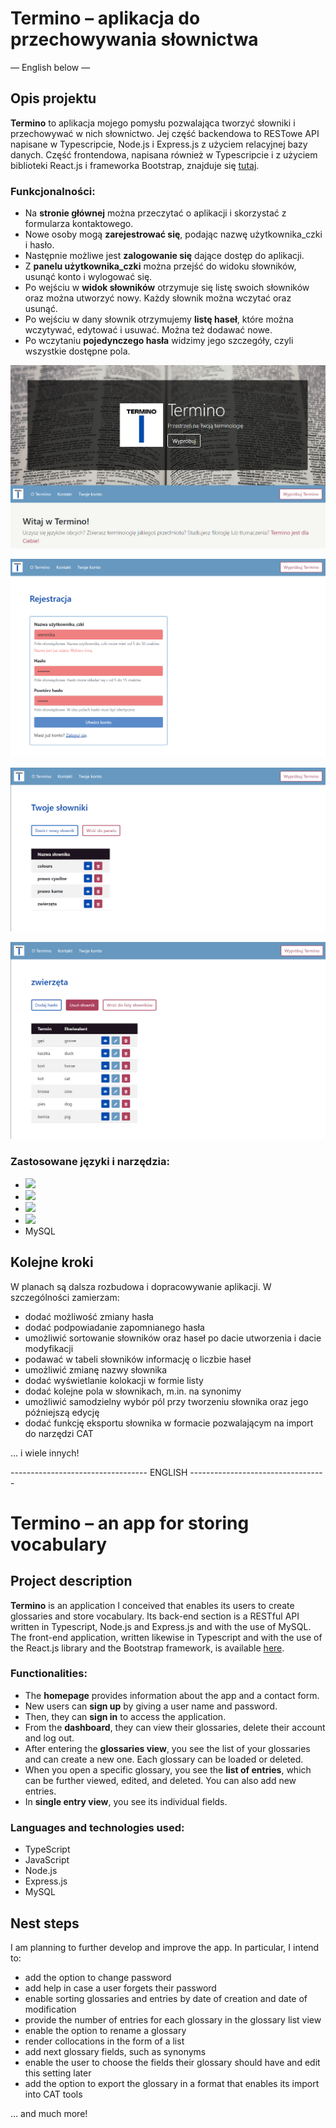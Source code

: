 # Termino – aplikacja do przechowywania słownictwa

— English below —

## Opis projektu

<strong>Termino</strong> to aplikacja mojego pomysłu pozwalająca tworzyć słowniki i przechowywać w nich słownictwo. Jej część backendowa to RESTowe API napisane w Typescripcie, Node.js i Express.js z użyciem relacyjnej bazy danych. Część frontendowa, napisana również w Typescripcie i z użyciem biblioteki React.js i frameworka Bootstrap, znajduje się <a href="https://github.com/WeronikaSzemi/TerminoFront">tutaj</a>.

### Funkcjonalności:

<ul>
  <li>Na <strong>stronie głównej</strong> można przeczytać o aplikacji i skorzystać z formularza kontaktowego.</li>
  <li>Nowe osoby mogą <strong>zarejestrować się</strong>, podając nazwę użytkownika_czki i hasło.</li>
  <li>Następnie możliwe jest <strong>zalogowanie się</strong> dające dostęp do aplikacji.</li>
  <li>Z <strong>panelu użytkownika_czki</strong> można przejść do widoku słowników, usunąć konto i wylogować się.</li>
  <li>Po wejściu w <strong>widok słowników</strong> otrzymuje się listę swoich słowników oraz można utworzyć nowy. Każdy słownik można wczytać oraz usunąć.</li>
  <li>Po wejściu w dany słownik otrzymujemy <strong>listę haseł</strong>, które można wczytywać, edytować i usuwać. Można też dodawać nowe.</li>
  <li>Po wczytaniu <strong>pojedynczego hasła</strong> widzimy jego szczegóły, czyli wszystkie dostępne pola.</li>
</ul>

![img.png](images/img.png)

![img_1.png](images/img_1.png)

![img_2.png](images/img_2.png)

![img_3.png](images/img_3.png)

### Zastosowane języki i narzędzia:

<ul>
  <li><img src="https://camo.githubusercontent.com/ee71fcc1aa3d059265517741dffc4161922fd744377e7a5f07c43381d0aa9aac/68747470733a2f2f696d672e736869656c64732e696f2f62616467652f747970657363726970742d2532333030374143432e7376673f7374796c653d666f722d7468652d6261646765266c6f676f3d74797065736372697074266c6f676f436f6c6f723d7768697465"></li> 
  <li><img src="https://camo.githubusercontent.com/aeddc848275a1ffce386dc81c04541654ca07b2c43bbb8ad251085c962672aea/68747470733a2f2f696d672e736869656c64732e696f2f62616467652f6a6176617363726970742d2532333332333333302e7376673f7374796c653d666f722d7468652d6261646765266c6f676f3d6a617661736372697074266c6f676f436f6c6f723d253233463744463145"</li>
  <li><img src="https://camo.githubusercontent.com/7d7b100e379663ee40a20989e6c61737e6396c1dafc3a7c6d2ada8d4447eb0e4/68747470733a2f2f696d672e736869656c64732e696f2f62616467652f6e6f64652e6a732d3644413535463f7374796c653d666f722d7468652d6261646765266c6f676f3d6e6f64652e6a73266c6f676f436f6c6f723d7768697465"></li>
  <li><img src="https://camo.githubusercontent.com/8286a45a106e1a3c07489f83a38159981d888518a740b59c807ffc1b7b1e2f7b/68747470733a2f2f696d672e736869656c64732e696f2f62616467652f657870726573732e6a732d2532333430346435392e7376673f7374796c653d666f722d7468652d6261646765266c6f676f3d65787072657373266c6f676f436f6c6f723d253233363144414642"></li>
  <li>MySQL</li>
</ul>

## Kolejne kroki

W planach są dalsza rozbudowa i dopracowywanie aplikacji. W szczególności zamierzam:
<ul>
  <li>dodać możliwość zmiany hasła</li>
  <li>dodać podpowiadanie zapomnianego hasła</li>
  <li>umożliwić sortowanie słowników oraz haseł po dacie utworzenia i dacie modyfikacji</li>
  <li>podawać w tabeli słowników informację o liczbie haseł</li>
  <li>umożliwić zmianę nazwy słownika</li>
  <li>dodać wyświetlanie kolokacji w formie listy</li>
  <li>dodać kolejne pola w słownikach, m.in. na synonimy</li>
  <li>umożliwić samodzielny wybór pól przy tworzeniu słownika oraz jego późniejszą edycję</li>
  <li>dodać funkcję eksportu słownika w formacie pozwalającym na import do narzędzi CAT</li>
</ul>
… i wiele innych!


---------------------------------- ENGLISH ----------------------------------

# Termino – an app for storing vocabulary

## Project description

<strong>Termino</strong> is an application I conceived that enables its users to create glossaries and store vocabulary. Its back-end section is a  RESTful API written in Typescript, Node.js and Express.js and with the use of MySQL. The front-end application, written likewise in Typescript and with the use of the React.js library and the Bootstrap framework, is available <a href="https://github.com/WeronikaSzemi/TerminoFront">here</a>.

### Functionalities:
<ul>
  <li>The <strong>homepage</strong> provides information about the app and a contact form.</li>
  <li>New users can <strong>sign up</strong> by giving a user name and password.</li>
  <li>Then, they can <strong>sign in</strong> to access the application.</li>
  <li>From the <strong>dashboard</strong>, they can view their glossaries, delete their account and log out.</li>
  <li>After entering the <strong>glossaries view</strong>, you see the list of your glossaries and can create a new one. Each glossary can be loaded or deleted.</li>
  <li>When you open a specific glossary, you see the <strong>list of entries</strong>, which can be further viewed, edited, and deleted. You can also add new entries.</li>
  <li>In <strong>single entry view</strong>, you see its individual fields.</li>
</ul>

### Languages and technologies used:
<ul>
  <li>TypeScript</li>
  <li>JavaScript</li>
  <li>Node.js</li>
  <li>Express.js</li>
  <li>MySQL</li>
</ul>

## Nest steps

I am planning to further develop and improve the app. In particular, I intend to:
<ul>
  <li>add the option to change password</li>
  <li>add help in case a user forgets their password</li>
  <li>enable sorting glossaries and entries by date of creation and date of modification</li>
  <li>provide the number of entries for each glossary in the glossary list view</li>
  <li>enable the option to rename a glossary</li>
  <li>render collocations in the form of a list</li>
  <li>add next glossary fields, such as synonyms</li>
  <li>enable the user to choose the fields their glossary should have and edit this setting later</li>
  <li>add the option to export the glossary in a format that enables its import into CAT tools</li>
</ul>
… and much more!
